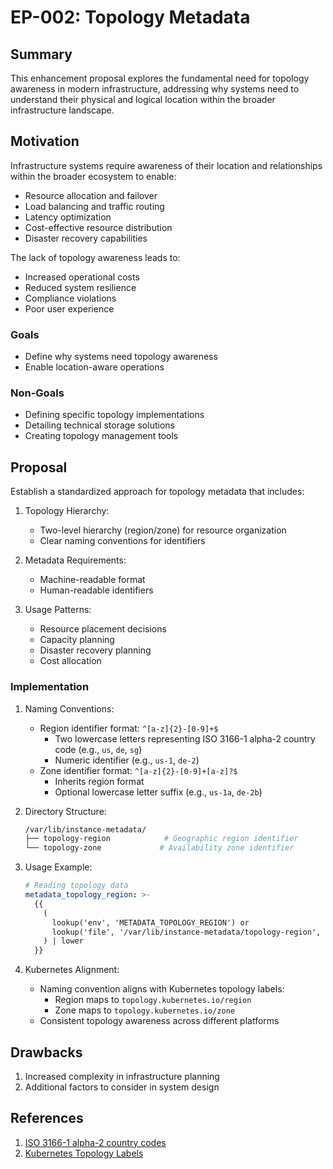 # EP-002: Topology Metadata

## Summary
This enhancement proposal explores the fundamental need for topology awareness in modern infrastructure, addressing why systems need to understand their physical and logical location within the broader infrastructure landscape.

## Motivation
Infrastructure systems require awareness of their location and relationships within the broader ecosystem to enable:
- Resource allocation and failover
- Load balancing and traffic routing
- Latency optimization
- Cost-effective resource distribution
- Disaster recovery capabilities

The lack of topology awareness leads to:
- Increased operational costs
- Reduced system resilience
- Compliance violations
- Poor user experience

### Goals
- Define why systems need topology awareness
- Enable location-aware operations

### Non-Goals
- Defining specific topology implementations
- Detailing technical storage solutions
- Creating topology management tools

## Proposal
Establish a standardized approach for topology metadata that includes:

1. Topology Hierarchy:
   - Two-level hierarchy (region/zone) for resource organization
   - Clear naming conventions for identifiers

2. Metadata Requirements:
   - Machine-readable format
   - Human-readable identifiers

3. Usage Patterns:
   - Resource placement decisions
   - Capacity planning
   - Disaster recovery planning
   - Cost allocation

### Implementation

1. Naming Conventions:
   - Region identifier format: `^[a-z]{2}-[0-9]+$`
     * Two lowercase letters representing ISO 3166-1 alpha-2 country code (e.g., `us`, `de`, `sg`)
     * Numeric identifier (e.g., `us-1`, `de-2`)
   - Zone identifier format: `^[a-z]{2}-[0-9]+[a-z]?$`
     * Inherits region format
     * Optional lowercase letter suffix (e.g., `us-1a`, `de-2b`)

2. Directory Structure:
   ```sh
   /var/lib/instance-metadata/
   ├── topology-region            # Geographic region identifier
   └── topology-zone             # Availability zone identifier
   ```

3. Usage Example:
   ```yaml
   # Reading topology data
   metadata_topology_region: >-
     {{
       (
         lookup('env', 'METADATA_TOPOLOGY_REGION') or
         lookup('file', '/var/lib/instance-metadata/topology-region', errors='ignore')
       ) | lower
     }}
    ```

4. Kubernetes Alignment:
   - Naming convention aligns with Kubernetes topology labels:
     * Region maps to `topology.kubernetes.io/region`
     * Zone maps to `topology.kubernetes.io/zone`
   - Consistent topology awareness across different platforms

## Drawbacks
1. Increased complexity in infrastructure planning
2. Additional factors to consider in system design

## References

1. [ISO 3166-1 alpha-2 country codes](https://en.wikipedia.org/wiki/ISO_3166-1_alpha-2)
2. [Kubernetes Topology Labels](https://kubernetes.io/docs/reference/labels-annotations-taints/#topologykubernetesioregion)

